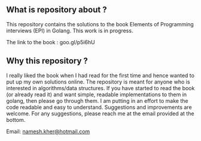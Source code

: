 
What is repository about ?
---------------------------
This repository contains the solutions to the book Elements of Programming interviews (EPI) in Golang. This work is in progress. 

The link to the book : goo.gl/p5i6hU

Why this repository ? 
---------------------------
I really liked the book when I had read for the first time and hence wanted to put up my own solutions online. The repository is meant for anyone who is interested in algorithms/data structures. If you have started to read the book (or already read it) and want simple, readable implementations to them in golang, then please go through them. I am putting in an effort to make the code readable and easy to understand. Suggestions and improvements are welcome. For any suggestions, please reach me at the email provided at the bottom.

Email: namesh.kher@hotmail.com







